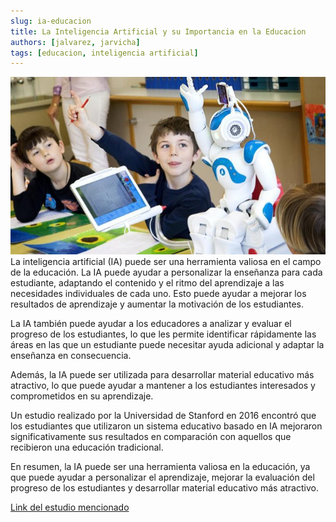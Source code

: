 ```yaml
---
slug: ia-educacion
title: La Inteligencia Artificial y su Importancia en la Educacion
authors: [jalvarez, jarvicha]
tags: [educacion, inteligencia artificial]
---
```

![inteligencia artifical en la educacion](./inteligencia-artificial.jpg)
La inteligencia artificial (IA) puede ser una herramienta valiosa en el campo de la educación. La IA puede ayudar a personalizar la enseñanza para cada estudiante, adaptando el contenido y el ritmo del aprendizaje a las necesidades individuales de cada uno.<!--truncate--> Esto puede ayudar a mejorar los resultados de aprendizaje y aumentar la motivación de los estudiantes.

La IA también puede ayudar a los educadores a analizar y evaluar el progreso de los estudiantes, lo que les permite identificar rápidamente las áreas en las que un estudiante puede necesitar ayuda adicional y adaptar la enseñanza en consecuencia.

Además, la IA puede ser utilizada para desarrollar material educativo más atractivo, lo que puede ayudar a mantener a los estudiantes interesados y comprometidos en su aprendizaje.

Un estudio realizado por la Universidad de Stanford en 2016 encontró que los estudiantes que utilizaron un sistema educativo basado en IA mejoraron significativamente sus resultados en comparación con aquellos que recibieron una educación tradicional.

En resumen, la IA puede ser una herramienta valiosa en la educación, ya que puede ayudar a personalizar el aprendizaje, mejorar la evaluación del progreso de los estudiantes y desarrollar material educativo más atractivo.

[Link del estudio mencionado](https://web.stanford.edu/~cpiech/bio/papers/aiEducation.pdf)
